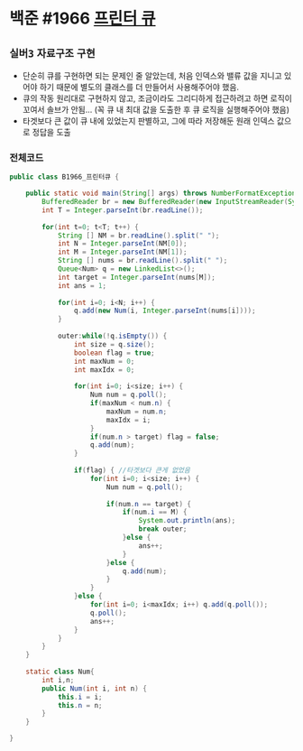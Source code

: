 # 백준 #1966 [프린터 큐](https://www.acmicpc.net/problem/1966)
`실버3` `자료구조` `구현`
---
- 단순히 큐를 구현하면 되는 문제인 줄 알았는데, 처음 인덱스와 밸류 값을 지니고 있어야 하기 때문에 별도의 클래스를 더 만들어서 사용해주어야 했음.
- 큐의 작동 원리대로 구현하지 않고, 조금이라도 그리디하게 접근하려고 하면 로직이 꼬여서 솔브가 안됨... (꼭 큐 내 최대 값을 도출한 후 큐 로직을 실행해주어야 했음)
- 타겟보다 큰 값이 큐 내에 있었는지 판별하고, 그에 따라 저장해둔 원래 인덱스 값으로 정답을 도출

### 전체코드
```java
public class B1966_프린터큐 {

	public static void main(String[] args) throws NumberFormatException, IOException {
		BufferedReader br = new BufferedReader(new InputStreamReader(System.in));
		int T = Integer.parseInt(br.readLine());
		
		for(int t=0; t<T; t++) {
			String [] NM = br.readLine().split(" ");
			int N = Integer.parseInt(NM[0]);
			int M = Integer.parseInt(NM[1]);
			String [] nums = br.readLine().split(" ");
			Queue<Num> q = new LinkedList<>();
			int target = Integer.parseInt(nums[M]);
			int ans = 1;
			
			for(int i=0; i<N; i++) {
				q.add(new Num(i, Integer.parseInt(nums[i])));
			}
			
			outer:while(!q.isEmpty()) {
				int size = q.size();
				boolean flag = true;
				int maxNum = 0;
				int maxIdx = 0;
				
				for(int i=0; i<size; i++) {
					Num num = q.poll();
					if(maxNum < num.n) {
						maxNum = num.n;
						maxIdx = i;
					}
					if(num.n > target) flag = false;
					q.add(num);
				}
				
				if(flag) { //타겟보다 큰게 없었음
					for(int i=0; i<size; i++) {
						Num num = q.poll();
						
						if(num.n == target) {
							if(num.i == M) {
								System.out.println(ans);
								break outer;
							}else {
								ans++;
							}
						}else {
							q.add(num);
						}
					}
				}else {
					for(int i=0; i<maxIdx; i++) q.add(q.poll());
					q.poll();
					ans++;
				}
			}
		}
	}
	
	static class Num{
		int i,n;
		public Num(int i, int n) {
			this.i = i;
			this.n = n;
		}
	}

}

```
